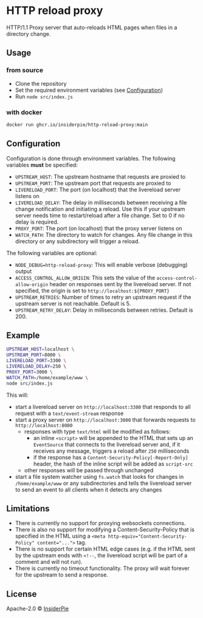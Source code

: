 # HTTP reload proxy

HTTP/1.1 Proxy server that auto-reloads HTML pages when files in a directory change.

## Usage

### from source

- Clone the repository
- Set the required environment variables (see [Configuration](#configuration))
- Run `node src/index.js`

### with docker

```bash
docker run ghcr.io/insiderpie/http-reload-proxy:main
```

## Configuration

Configuration is done through environment variables. The following variables **must** be specified:

- `UPSTREAM_HOST`: The upstream hostname that requests are proxied to
- `UPSTREAM_PORT`: The upstream port that requests are proxied to
- `LIVERELOAD_PORT`: The port (on localhost) that the livereload server listens on
- `LIVERELOAD_DELAY`: The delay in milliseconds between receiving a file change notification and initiating a reload. Use this if your upstream server needs time to restart/reload after a file change. Set to 0 if no delay is required.
- `PROXY_PORT`: The port (on localhost) that the proxy server listens on
- `WATCH_PATH`: The directory to watch for changes. Any file change in this directory or any subdirectory will trigger a reload.

The following variables are optional:

- `NODE_DEBUG=http-reload-proxy`: This will enable verbose (debugging) output
- `ACCESS_CONTROL_ALLOW_ORIGIN`: This sets the value of the `access-control-allow-origin` header on responses sent by the livereload server. If not specified, the origin is set to `http://localhost:${PROXY_PORT}`
- `UPSTREAM_RETRIES`: Number of times to retry an upstream request if the upstream server is not reachable. Default is 5.
- `UPSTREAM_RETRY_DELAY`: Delay in milliseconds between retries. Default is 200.

## Example

```bash
UPSTREAM_HOST=localhost \
UPSTREAM_PORT=8000 \
LIVERELOAD_PORT=3300 \
LIVERELOAD_DELAY=250 \   
PROXY_PORT=3000 \
WATCH_PATH=/home/example/www \
node src/index.js
```

This will:
- start a livereload server on `http://localhost:3300` that responds to all request with a `text/event-stream` response
- start a proxy server on `http://localhost:3000` that forwards requests to `http://localhost:8000`
  - responses with type `text/html` will be modified as follows:
    - an inline `<script>` will be appended to the HTML that sets up an `EventSource` that connects to the livereload server and, if it receives any message, triggers a reload after `250` milliseconds
    - if the response has a `Content-Security-Policy[-Report-Only]` header, the hash of the inline script will be added as `script-src`
  - other responses will be passed through unchanged
- start a file system watcher using `fs.watch` that looks for changes in `/home/example/www` or any subdirectories and tells the livereload server to send an event to all clients when it detects any changes

## Limitations

- There is currently no support for proxying websockets connections.
- There is also no support for modifying a Content-Security-Policy that is specified in the HTML using a `<meta http-equiv="Content-Security-Policy" content="...">` tag.
- There is no support for certain HTML edge cases (e.g. if the HTML sent by the upstream ends with `<!--`, the livereload script will be part of a comment and will not run).
- There is currently no timeout functionality. The proxy will wait forever for the upstream to send a response.

## License

Apache-2.0 &copy; [InsiderPie](https://insiderpie.de)
